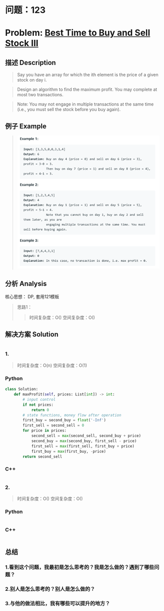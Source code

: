 
# 问题：123
# Problem: [Best Time to Buy and Sell Stock III](https://leetcode.com/problems/best-time-to-buy-and-sell-stock-iii/)

## 描述 Description
> Say you have an array for which the ith element is the price of a given stock on day i.

> Design an algorithm to find the maximum profit. You may complete at most two transactions.

> Note: You may not engage in multiple transactions at the same time (i.e., you must sell the stock before you buy again).


## 例子 Example


> ![example1](../img/123.png)


## 分析 Analysis

核心思想：
DP, 套用121模板
> 思路1：
>> 时间复杂度：O()
>> 空间复杂度：O()


## 解决方案 Solution
```

```
### 1.

> 时间复杂度：O(n)
> 空间复杂度：O(1)

### Python


```python
class Solution:
    def maxProfit(self, prices: List[int]) -> int:
        # input control
        if not prices:
            return 0
        # state functions, money flow after operation
        first_buy = second_buy = float('-Inf')
        first_sell = second_sell = 0
        for price in prices:
            second_sell = max(second_sell, second_buy + price)
            second_buy = max(second_buy, first_sell - price)
            first_sell = max(first_sell, first_buy + price)
            first_buy = max(first_buy, -price)
        return second_sell
```

### C++

```c++

```


### 2.

> 时间复杂度：O()
> 空间复杂度：O()

### Python


```python

```

### C++

```c++

```



## 总结

### 1.看到这个问题，我最初是怎么思考的？我是怎么做的？遇到了哪些问题？


### 2.别人是怎么思考的？别人是怎么做的？


### 3.与他的做法相比，我有哪些可以提升的地方？



```python

```
